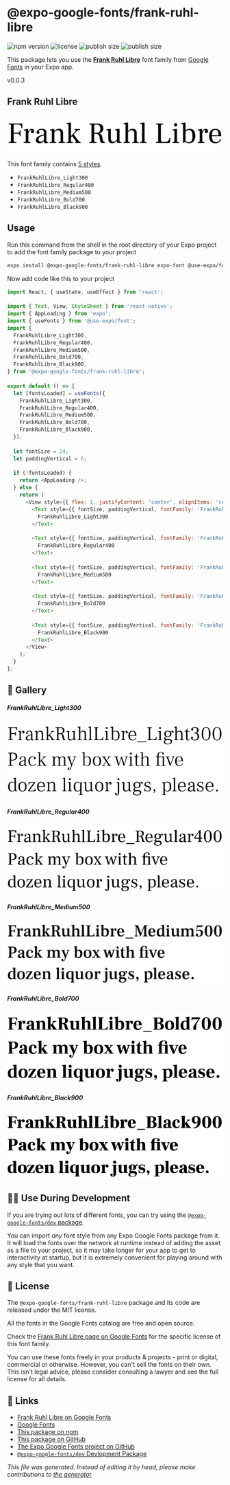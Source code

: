 # @expo-google-fonts/frank-ruhl-libre

![npm version](https://flat.badgen.net/npm/v/@expo-google-fonts/frank-ruhl-libre)
![license](https://flat.badgen.net/github/license/expo/google-fonts)
![publish size](https://flat.badgen.net/packagephobia/install/@expo-google-fonts/frank-ruhl-libre)
![publish size](https://flat.badgen.net/packagephobia/publish/@expo-google-fonts/frank-ruhl-libre)

This package lets you use the [**Frank Ruhl Libre**](https://fonts.google.com/specimen/Frank+Ruhl+Libre) font family from [Google Fonts](https://fonts.google.com/) in your Expo app.

v0.0.3

## Frank Ruhl Libre

![Frank Ruhl Libre](./font-family.png)

This font family contains [5 styles](#gallery).

- `FrankRuhlLibre_Light300`
- `FrankRuhlLibre_Regular400`
- `FrankRuhlLibre_Medium500`
- `FrankRuhlLibre_Bold700`
- `FrankRuhlLibre_Black900`

## Usage

Run this command from the shell in the root directory of your Expo project to add the font family package to your project
```sh
expo install @expo-google-fonts/frank-ruhl-libre expo-font @use-expo/font
```

Now add code like this to your project
```js
import React, { useState, useEffect } from 'react';

import { Text, View, StyleSheet } from 'react-native';
import { AppLoading } from 'expo';
import { useFonts } from '@use-expo/font';
import {
  FrankRuhlLibre_Light300,
  FrankRuhlLibre_Regular400,
  FrankRuhlLibre_Medium500,
  FrankRuhlLibre_Bold700,
  FrankRuhlLibre_Black900,
} from '@expo-google-fonts/frank-ruhl-libre';

export default () => {
  let [fontsLoaded] = useFonts({
    FrankRuhlLibre_Light300,
    FrankRuhlLibre_Regular400,
    FrankRuhlLibre_Medium500,
    FrankRuhlLibre_Bold700,
    FrankRuhlLibre_Black900,
  });

  let fontSize = 24;
  let paddingVertical = 6;

  if (!fontsLoaded) {
    return <AppLoading />;
  } else {
    return (
      <View style={{ flex: 1, justifyContent: 'center', alignItems: 'center' }}>
        <Text style={{ fontSize, paddingVertical, fontFamily: 'FrankRuhlLibre_Light300' }}>
          FrankRuhlLibre_Light300
        </Text>

        <Text style={{ fontSize, paddingVertical, fontFamily: 'FrankRuhlLibre_Regular400' }}>
          FrankRuhlLibre_Regular400
        </Text>

        <Text style={{ fontSize, paddingVertical, fontFamily: 'FrankRuhlLibre_Medium500' }}>
          FrankRuhlLibre_Medium500
        </Text>

        <Text style={{ fontSize, paddingVertical, fontFamily: 'FrankRuhlLibre_Bold700' }}>
          FrankRuhlLibre_Bold700
        </Text>

        <Text style={{ fontSize, paddingVertical, fontFamily: 'FrankRuhlLibre_Black900' }}>
          FrankRuhlLibre_Black900
        </Text>
      </View>
    );
  }
};

```

## 🔡 Gallery

##### FrankRuhlLibre_Light300
![FrankRuhlLibre_Light300](./a5522476a201c815bdc0a30e19c5eb768edd4ddbe563647bf958a6326d7de351.ttf.png)

##### FrankRuhlLibre_Regular400
![FrankRuhlLibre_Regular400](./9a33b30005cd2b612a70785a7205c43bf5f1a43c839b44d7ab7ddb581503e7ea.ttf.png)

##### FrankRuhlLibre_Medium500
![FrankRuhlLibre_Medium500](./009ea0ba06f79de2ac7a440b5f01b2aa767bbe10be39cfb151cef128d8c5c378.ttf.png)

##### FrankRuhlLibre_Bold700
![FrankRuhlLibre_Bold700](./bf711279089d27a7d3707704287cee15972baf963565dccb30e23486a65697cf.ttf.png)

##### FrankRuhlLibre_Black900
![FrankRuhlLibre_Black900](./1be4c921fb7b84259c4252c3caadda7f65b0ed5ad332ce0b680224f76e280363.ttf.png)


## 👩‍💻 Use During Development

If you are trying out lots of different fonts, you can try using the [`@expo-google-fonts/dev` package](https://github.com/expo/google-fonts/tree/master/font-packages/dev#readme).

You can import *any* font style from any Expo Google Fonts package from it. It will load the fonts
over the network at runtime instead of adding the asset as a file to your project, so it may take longer
for your app to get to interactivity at startup, but it is extremely convenient
for playing around with any style that you want.

## 📖 License

The `@expo-google-fonts/frank-ruhl-libre` package and its code are released under the MIT license.

All the fonts in the Google Fonts catalog are free and open source.

Check the [Frank Ruhl Libre page on Google Fonts](https://fonts.google.com/specimen/Frank+Ruhl+Libre) for the specific license of this font family.

You can use these fonts freely in your products & projects - print or digital, commercial or otherwise. However, you can't sell the fonts on their own. This isn't legal advice, please consider consulting a lawyer and see the full license for all details.

## 🔗 Links

- [Frank Ruhl Libre on Google Fonts](https://fonts.google.com/specimen/Frank+Ruhl+Libre)
- [Google Fonts](https://fonts.google.com/)
- [This package on npm](https://www.npmjs.com/package/@expo-google-fonts/frank-ruhl-libre)
- [This package on GitHub](https://github.com/expo/google-fonts/tree/master/font-packages/frank-ruhl-libre)
- [The Expo Google Fonts project on GitHub](https://github.com/expo/google-fonts)
- [`@expo-google-fonts/dev` Devlopment Package](https://github.com/expo/google-fonts/tree/master/font-packages/dev)


*This file was generated. Instead of editing it by head, please make contributions to [the generator](https://github.com/expo/google-fonts/tree/master/packages/generator)*
